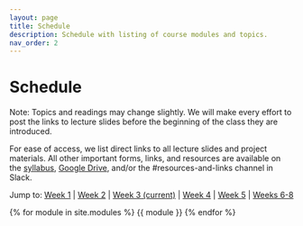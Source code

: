 ```yaml
---
layout: page
title: Schedule
description: Schedule with listing of course modules and topics.
nav_order: 2
---
```

# Schedule

Note: Topics and readings may change slightly. We will make every effort to post the links to lecture slides before the beginning of the class they are introduced.

For ease of access, we list direct links to all lecture slides and project materials. All other important forms, links, and resources are available on the [syllabus](../syllabus), [Google Drive](https://drive.google.com/drive/folders/1XxkAfRUi3h6OTTxOWuAo9XnBMlh2uA70?usp=drive_link), and/or the #resources-and-links channel in Slack.

Jump to: [Week 1](#week-1-introduction-to-design-hci) &#124; [Week 2](#week-2-design-cycle-prototyping-and-user-research) &#124; [Week 3 (current)](#week-3-interviewing-and-user-studies) &#124; [Week 4](#week-4-evaluation-and-visual-design) &#124; [Week 5](#week-5-beyond-the-screen) &#124; [Weeks 6-8](#week-6-final-project-week-1)

{% for module in site.modules %}
{{ module }}
{% endfor %}
